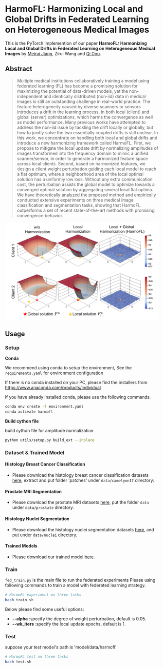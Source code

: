 # HarmoFL: Harmonizing Local and Global Drifts in Federated Learning on Heterogeneous Medical Images
This is the PyTorch implemention of our paper **HarmoFL: Harmonizing Local and Global Drifts in Federated Learning on Heterogeneous Medical Images** by [Meirui Jiang](https://meiruijiang.github.io/MeiruiJiang/), Zirui Wang and [Qi Dou](http://www.cse.cuhk.edu.hk/~qdou/).

## Abstract
> Multiple medical institutions collaboratively training a model using federated learning (FL) has become a promising solution for maximizing the potential of data-driven models, yet the non-independent and identically distributed (non-iid) data in medical images is still an outstanding challenge in real-world practice. The feature heterogeneity caused by diverse scanners or sensors introduces a drift in the learning process, in both local (client) and global (server) optimizations, which harms the convergence as well as model performance. Many previous works have attempted to address the non-iid issue by tackling the drift locally or globally, but how to jointly solve the two essentially coupled drifts is still unclear. In this work, we concentrate on handling both local and global drifts and introduce a new harmonizing framework called HarmoFL. First, we propose to mitigate the local update drift by normalizing amplitudes of images transformed into the frequency domain to mimic a unified scanner/sensor, in order to generate a harmonized feature space across local clients. Second, based on harmonized features, we design a client weight perturbation guiding each local model to reach a flat optimum, where a neighborhood area of the local optimal solution has a uniformly low loss. Without any extra communication cost, the perturbation assists the global model to optimize towards a converged optimal solution by aggregating several local flat optima. We have theoretically analyzed the proposed method and empirically conducted extensive experiments on three medical image classification and segmentation tasks, showing that HarmoFL outperforms a set of recent state-of-the-art methods with promising convergence behavior.

![avatar](./assets/intro.png)

## Usage
### Setup
**Conda**

We recommend using conda to setup the environment, See the `requirements.yaml` for environment configuration 

If there is no conda installed on your PC, please find the installers from https://www.anaconda.com/products/individual

If you have already installed conda, please use the following commands.

```bash
conda env create -f environment.yaml
conda activate harmofl
```

**Build cython file**

build cython file for amplitude normalization
```bash
python utils/setup.py build_ext --inplace
```

### Dataset & Trained Model
#### Histology Breast Cancer Classification
- Please download the histology breast cancer classification datasets [here](https://worksheets.codalab.org/rest/bundles/0xe45e15f39fb54e9d9e919556af67aabe/contents/blob/), extract and put folder 'patches' under `data/camelyon17` directory:

#### Prostate MRI Segmentation
- Please download the prostate MRI datasets [here](https://liuquande.github.io/SAML/), put the folder `data` under `data/prostate` directory.

#### Histology Nuclei Segmentation
- Please download the histology nuclei segmentation datasets [here](https://meiruijiang.github.io/MeiruiJiang/NucSeg/), and put under `data/nuclei` directory.

#### Trained Models
- Please download our trained model [here](https://drive.google.com/file/d/1ivv5Aj8LiAj4DlFC31zlGCuGxQwJBYNN/view?usp=sharing). 


### Train
`fed_train.py` is the main file to run the federated experiments
Please using following commands to train a model with federated learning strategy.
```bash
# HarmoFL experiment on three tasks
bash train.sh
```
Below please find some useful options:
- **--alpha** :specify the degree of weight perturbation, default is 0.05.
- **--wk_iters** :specify the local update epochs, default is 1.
### Test
suppose your test model's path is 'model/data/harmofl'
```bash
# HarmoFL test on three tasks
bash test.sh
```